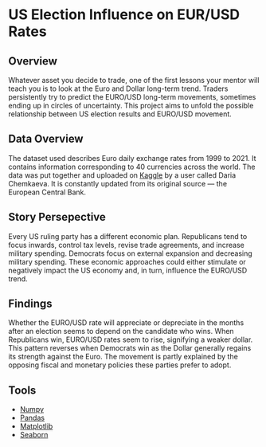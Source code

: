 # US Election Influence on EUR/USD Rates
## Overview
Whatever asset you decide to trade, one of the first lessons your mentor will teach you is to look at the Euro and Dollar long-term trend. Traders persistently try to predict the EURO/USD long-term movements, sometimes ending up in circles of uncertainty. 
This project aims to unfold the possible relationship between US election results and EURO/USD movement.

## Data Overview
The dataset used describes Euro daily exchange rates from 1999 to 2021. It contains information corresponding to 40 currencies across the world. The data was put together and uploaded on [Kaggle](https://www.kaggle.com/lsind18/euro-exchange-daily-rates-19992020) by a user called Daria Chemkaeva. It is constantly updated from its original source — the European Central Bank.

## Story Persepective
Every US ruling party has a different economic plan. Republicans tend to focus inwards, control tax levels, revise trade agreements, and increase military spending. Democrats focus on external expansion and decreasing military spending. These economic approaches could either stimulate or negatively impact the US economy and, in turn, influence the EURO/USD trend.

## Findings
Whether the EURO/USD rate will appreciate or depreciate in the months after an election seems to depend on the candidate who wins. When Republicans win, EURO/USD rates seem to rise, signifying a weaker dollar. This pattern reverses when Democrats win as the Dollar generally regains its strength against the Euro. The movement is partly explained by the opposing fiscal and monetary policies these parties prefer to adopt.

## Tools
- [Numpy](https://numpy.org)
- [Pandas](https://pandas.pydata.org)
- [Matplotlib](https://matplotlib.org)
- [Seaborn](https://seaborn.pydata.org)